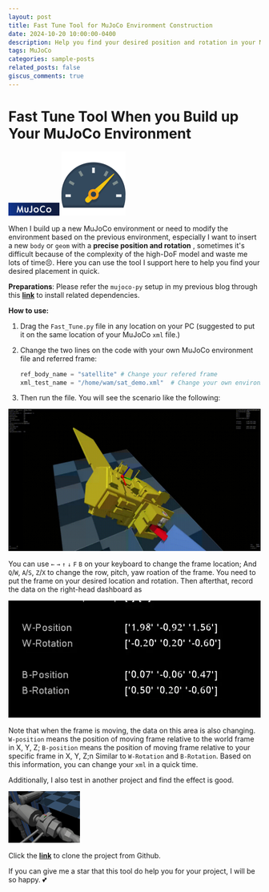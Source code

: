 ```yaml
---
layout: post
title: Fast Tune Tool for MuJoCo Environment Construction
date: 2024-10-20 10:00:00-0400
description: Help you find your desired position and rotation in your MuJoCo in quick manually.
tags: MuJoCo
categories: sample-posts
related_posts: false
giscus_comments: true
---
```


# **Fast Tune Tool When you Build up Your MuJoCo Environment**

<img src="https://github.com/JackTony123/picx-images-hosting/raw/master/mujoco.67xg5uq8bg.webp" style="zoom: 10%;" /> <img src="https://github.com/JackTony123/picx-images-hosting/raw/master/dash.2dooz9lgw8.webp" style="zoom: 25%;" />

When I build up a new MuJoCo environment or need to modify the environment based on the previous environment, especially I want to insert a new `body` or `geom` with a **precise position and rotation** , sometimes it's difficult because of the complexity of the high-DoF model and waste me lots of time:persevere:. Here you can use the tool I support here to help you find your desired placement in quick.

**Preparations**: Please refer the `mujoco-py` setup in my previous blog through this **[link](https://longsengao.com/blog/2024/MuJoCo/)** to install related dependencies.

**How to use:**

1. Drag the `Fast_Tune.py` file in any location on your PC (suggested to put it on the same location of your MuJoCo `xml` file.)

2. Change the two lines on the code  with your own MuJoCo environment file and referred frame:

   ```python
   ref_body_name = "satellite" # Change your refered frame
   xml_test_name = "/home/wam/sat_demo.xml"  # Change your own environment file location 
   ```

3. Then run the file. You will see the scenario like the following:

<img src="https://github.com/JackTony123/picx-images-hosting/raw/master/tune-(1).8ad96bjcyw.gif" style="zoom:50%;" />

You can use  `←` `→` `↑` `↓` `F` `B`  on your keyboard to change the frame location; And `Q`/`W`, `A`/`S`, `Z`/`X` to change the row, pitch, yaw roation of the frame. You need to put the frame on your desired location and rotation. Then afterthat, record the data on the right-head dashboard as 

![](https://github.com/JackTony123/picx-images-hosting/raw/master/dash_data.3uuu12gwor.webp)



Note that when the frame is moving, the data on this area is also changing. `W-position` means the position of moving frame relative to the world frame in X, Y, Z; `B-position` means the position of moving frame relative to your specific frame in X, Y, Z;n Similar to  `W-Rotation` and `B-Rotation`. Based on this information, you can change your `xml` in a quick time.



Additionally, I also test in another project and find the effect is good.

<img src="https://github.com/JackTony123/picx-images-hosting/raw/master/pos_4.4g4hne1aiw.webp" style="zoom:14%;" />

Click the [**link**](https://github.com/gaolongsen/Fast_Tune_Tool_for_MuJoCo.git) to clone the project from Github. 



If you can give me a star that this tool do help you for your project, I will be so happy. :two_hearts:

